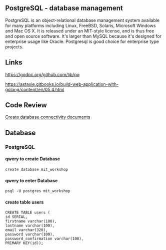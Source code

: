 ## PostgreSQL - database management

PostgreSQL is an object-relational database management system available for many platforms including Linux, FreeBSD, Solaris, Microsoft Windows and Mac OS X. It is released under an MIT-style license, and is thus free and open source software. It's larger than MySQL because it's designed for enterprise usage like Oracle. Postgresql is good choice for enterprise type projects.


## Links

https://godoc.org/github.com/lib/pq

https://astaxie.gitbooks.io/build-web-application-with-golang/content/en/05.4.html

## Code Review

[Create database connectivity documents](example1/example1.go)

## Database

### PostgreSQL
#### qwery to create Database

```
create database mit_workshop
```

#### qwery to enter Database

```
psql -U postgres mit_workshop
```

#### create table users

```
CREATE TABLE users (
id SERIAL,
firstname varchar(100),
lastname varchar(100),
email varchar(320),
password varchar(100),
password_confirmation varchar(100),
PRIMARY KEY(id));
```
